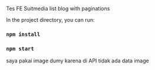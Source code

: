Tes FE Suitmedia
list blog with paginations

In the project directory, you can run:

### `npm install`

### `npm start`

saya pakai image dumy karena di API tidak ada data image
